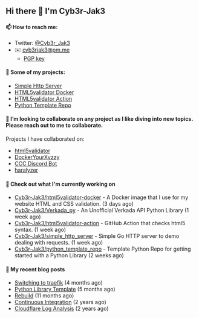 ## Hi there 👋 I'm Cyb3r-Jak3

#### 📫 How to reach me:
  - Twitter: [@Cyb3r_Jak3](https://twitter.com/Cyb3r_Jak3)
  - ✉️ cyb3rjak3@pm.me
    - [PGP key](https://gist.githubusercontent.com/Cyb3r-Jak3/d1068b61b50239b171faf018a0269f67/raw/b876db002e6b0630795382c0b9134771ffa5fe3a/cyb3rjak3@pm.me.asc)

#### 🔭 Some of my projects:
  - [Simple Http Server](https://github.com/Cyb3r-Jak3/simple_http_server)
  - [HTML5validator Docker](https://github.com/Cyb3r-Jak3/html5validator-docker)
  - [HTML5validator Action](https://github.com/Cyb3r-Jak3/html5validator-action)
  - [Python Template Repo](https://github.com/Cyb3r-Jak3/python_template_repo)

#### 👯 I’m looking to collaborate on any project as I like diving into new topics. Please reach out to me to collaborate.

  Projects I have collaborated on:

  - [html5validator](https://github.com/svenkreiss/html5validator)
  - [DockerYourXyzzy](https://github.com/emcniece/DockerYourXyzzy)
  - [CCC Discord Bot](https://github.com/Competitive-Cyber-Clubs/Discord-Bot)
  - [haralyzer](https://github.com/haralyzer/haralyzer)


#### 👷 Check out what I'm currently working on

- [Cyb3r-Jak3/html5validator-docker](https://github.com/Cyb3r-Jak3/html5validator-docker) - A Docker image that I use for my website HTML and CSS validation.  (3 days ago)
- [Cyb3r-Jak3/Verkada_py](https://github.com/Cyb3r-Jak3/Verkada_py) - An Unofficial Verkada API Python Library (1 week ago)
- [Cyb3r-Jak3/html5validator-action](https://github.com/Cyb3r-Jak3/html5validator-action) - GitHub Action that checks html5 syntax. (1 week ago)
- [Cyb3r-Jak3/simple_http_server](https://github.com/Cyb3r-Jak3/simple_http_server) - Simple Go HTTP server to demo dealing with requests. (1 week ago)
- [Cyb3r-Jak3/python_template_repo](https://github.com/Cyb3r-Jak3/python_template_repo) - Template Python Repo for getting started with a Python Library (2 weeks ago)

#### 📜 My recent blog posts

- [Switching to traefik](https://blog.jwhite.network/Traefik/) (4 months ago)
- [Python Library Template](https://blog.jwhite.network/Python-Template/) (5 months ago)
- [Rebuild](https://blog.jwhite.network/Rebuild/) (11 months ago)
- [Continuous Integration](https://blog.jwhite.network/Continuous-Integration/) (2 years ago)
- [Cloudflare Log Analysis](https://blog.jwhite.network/LogFlare-Logs/) (2 years ago)